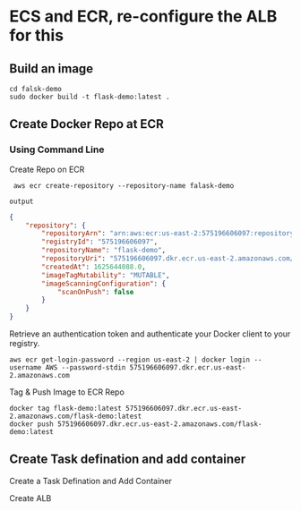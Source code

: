 #  ECS and ECR, re-configure the ALB for this

## Build an image 

```shell 
cd falsk-demo
sudo docker build -t flask-demo:latest .
```

## Create Docker Repo at ECR


### Using Command Line

Create Repo on ECR 

```shell
 aws ecr create-repository --repository-name falask-demo
```
`output`

```json output
{
    "repository": {
        "repositoryArn": "arn:aws:ecr:us-east-2:575196606097:repository/flask-demo",
        "registryId": "575196606097",
        "repositoryName": "flask-demo",
        "repositoryUri": "575196606097.dkr.ecr.us-east-2.amazonaws.com/flask-demo",
        "createdAt": 1625644088.0,
        "imageTagMutability": "MUTABLE",
        "imageScanningConfiguration": {
            "scanOnPush": false
        }
    }
}

```


Retrieve an authentication token and authenticate your Docker client to your registry.

```shell
aws ecr get-login-password --region us-east-2 | docker login --username AWS --password-stdin 575196606097.dkr.ecr.us-east-2.amazonaws.com
```

Tag & Push Image to ECR Repo

```shell
docker tag flask-demo:latest 575196606097.dkr.ecr.us-east-2.amazonaws.com/flask-demo:latest
docker push 575196606097.dkr.ecr.us-east-2.amazonaws.com/flask-demo:latest
```



## Create Task defination and add container

Create a Task Defination and Add Container 




Create ALB 

